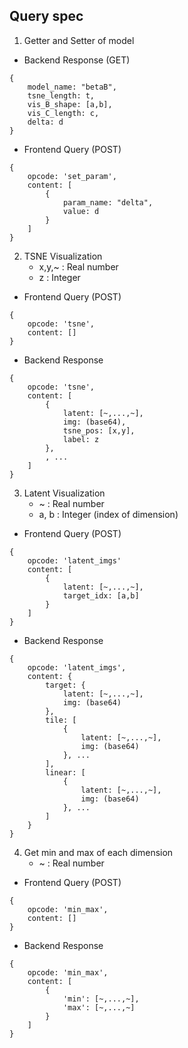 ## Query spec

1. Getter and Setter of model
- Backend Response (GET)
```
{
    model_name: "betaB",
    tsne_length: t,
    vis_B_shape: [a,b],
    vis_C_length: c,
    delta: d
}
```
- Frontend Query (POST)
```
{
    opcode: 'set_param',
    content: [
        {
            param_name: "delta",
            value: d
        }
    ]
}
```

2. TSNE Visualization
    - x,y,~ : Real number
    - z : Integer
- Frontend Query (POST)
```
{
    opcode: 'tsne',
    content: []
}
```
- Backend Response
```
{
    opcode: 'tsne',
    content: [
        {
            latent: [~,...,~],
            img: (base64),
            tsne_pos: [x,y],
            label: z
        },
        , ...
    ]
}
```

3. Latent Visualization
    - ~ : Real number
    - a, b : Integer (index of dimension)
- Frontend Query (POST)
```
{
    opcode: 'latent_imgs'
    content: [
        {
            latent: [~,...,~],
            target_idx: [a,b]
        }
    ]
}
```
- Backend Response
```
{
    opcode: 'latent_imgs',
    content: {
        target: {
            latent: [~,...,~],
            img: (base64)
        },
        tile: [
            {
                latent: [~,...,~],
                img: (base64)
            }, ...
        ],
        linear: [
            {
                latent: [~,...,~],
                img: (base64)
            }, ...
        ]
    }
}
```


4. Get min and max of each dimension
    - ~ : Real number
- Frontend Query (POST)
```
{
    opcode: 'min_max',
    content: []
}
```
- Backend Response
```
{
    opcode: 'min_max',
    content: [
        {
            'min': [~,...,~],
            'max': [~,...,~]
        }
    ]
}
```
